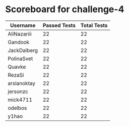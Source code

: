 # Scoreboard for challenge-4
| Username   | Passed Tests | Total Tests |
|------------|--------------|-------------|
| AliNazariii | 22 | 22 |
| Gandook | 22 | 22 |
| JackDalberg | 22 | 22 |
| PolinaSvet | 22 | 22 |
| Quavke | 22 | 22 |
| RezaSi | 22 | 22 |
| arslanoktay | 22 | 22 |
| jersonzc | 22 | 22 |
| mick4711 | 22 | 22 |
| odelbos | 22 | 22 |
| y1hao | 22 | 22 |
